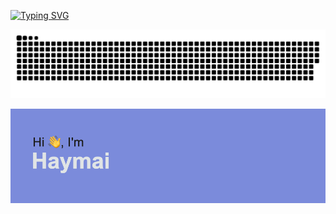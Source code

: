 
[![Typing SVG](https://readme-typing-svg.herokuapp.com?lines=%E6%82%9F%E9%81%93%E4%B9%8B%E9%80%94%E8%89%B0%E8%BE%9B%E5%9B%B0%E9%9A%BE%EF%BC%8C%E5%A6%82%E5%90%8C%E8%B7%A8%E8%B6%8A%E9%94%8B%E5%88%A9%E7%9A%84%E5%89%83%E5%88%80)](https://git.io/typing-svg)

![github contribution grid snake animation](https://raw.githubusercontent.com/haymaicc/haymaicc/output/github-contribution-grid-snake-dark.svg#gh-dark-mode-only)

![haymai](https://raw.githubusercontent.com/haymaicc/haymaicc/master/haymai.png)

